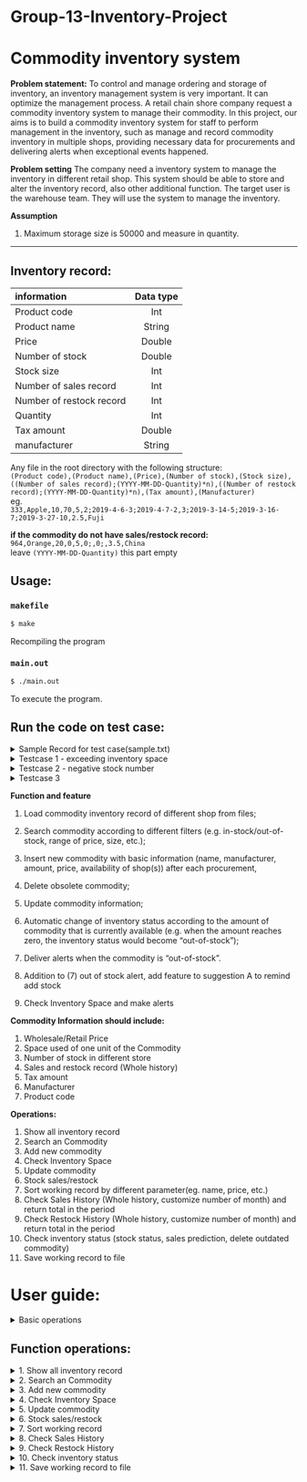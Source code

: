 # Group-13-Inventory-Project
# Commodity inventory system

**Problem statement:**
To control and manage ordering and storage of inventory, an inventory management system is very important. It can optimize the management process. A retail chain shore company request a commodity inventory system to manage their commodity. In this project, our aims is to build a commodity inventory system for staff to perform management in the inventory, such as manage and record commodity inventory in multiple shops, providing necessary data for procurements and delivering alerts when exceptional events happened.

**Problem setting**
The company need a inventory system to manage the inventory in different retail shop. This system should be able to store and alter the inventory record, also other additional function. The target user is the warehouse team. They will use the system to manage the inventory.

**Assumption**
1. Maximum storage size is 50000 and measure in quantity.
--------------------------------------------------------

**Inventory record:<br/>**
-----------------------------------------

|information              |Data type|
|:---                     |  :---:  |
|Product code             |Int      |
|Product name             |String   |
|Price                    |Double   |
|Number of stock          |Double   |
|Stock size               |Int      |
|Number of sales record   |Int      |
|Number of restock record |Int      |
|Quantity                 |Int      |
|Tax amount               |Double   |
|manufacturer             |String   |


Any file in the root directory with the following structure:  
```(Product code),(Product name),(Price),(Number of stock),(Stock size),((Number of sales record);(YYYY-MM-DD-Quantity)*n),((Number of restock record);(YYYY-MM-DD-Quantity)*n),(Tax amount),(Manufacturer)```  
eg.  
```333,Apple,10,70,5,2;2019-4-6-3;2019-4-7-2,3;2019-3-14-5;2019-3-16-7;2019-3-27-10,2.5,Fuji```  

**if the commodity do not have sales/restock record:**  
```964,Orange,20,0,5,0;,0;,3.5,China```  
leave ```(YYYY-MM-DD-Quantity)``` this part empty

**Usage:<br/>**
----------------
### `makefile`
```sh
$ make
```
Recompiling the program

### `main.out`
```sh
$ ./main.out
```
To execute the program.

**Run the code on test case:<br/>**
-----------------------------------
<details>
  <summary>Sample Record for test case(sample.txt)</summary>
  
  ```
  *********Enquiry result*********

  Index     Product Code   Name                Price     Stock Number   Stock Size     Number of Sales Record Number of Restock Record  Manufacturer             Tax Amount
  0         333            Apple A             10        40             5              2                      3                         Fuji                     $2.5
  1         334            Orange              11        60             5              2                      3                         Fuji                     $2.5
  2         335            DragonFruit         13        19             6              2                      3                         Fuji                     $2.5
  3         133            Banana              7         300            4              2                      3                         Fuji                     $2.5
  4         134            Kiwi                15        21             2              2                      3                         Fuji                     $2.5
  5         135            Papaya              13        90             3              2                      3                         Fuji                     $2.5
  6         233            Cherry              11        72             3              2                      3                         Fuji                     $2.5
  7         232            Avocado             21        69             5              2                      3                         Fuji                     $2.5
  8         231            Redcurrant          18.5      1              5              2                      3                         Fuji                     $2.5
  ```
  
  Inventory Space
  ```
  Calculating...
  Inventory Space: 2692/50000
  ```

  </details>
  
<details>
  <summary>Testcase 1 - exceeding inventory space</summary>
  
### `input 1`
```
sample.txt 6 Y 333 2 2019-04-27 9462
```
`sample.txt`: Import sample record file to the system
`6`: updating sales and restock record  
`Y`: Say you the product code of the commodity  
`333`: The product code of the commodity add record to  
`2`: Choice to add restock record  
`2019-04-27`: Date of restock record  
`9462`: Quantity of restock  


Beacuse `2692+9462*5 = 50002`, therefore
### `output 1`
```
Action will result in exceeding available inventory space 50002/50000
```
  </details>

<details>
  <summary>Testcase 2 - negative stock number</summary>
  
### `input 2`
```
sample.txt 6 Y 333 2 2019-04-27 9462
```
`sample.txt`: Import sample record file to the system
`6`: updating sales and restock record  
`Y`: Say you the product code of the commodity  
`333`: The product code of the commodity add record to 
`1`: Choice to add sales record  
`2019-04-27`: Date of sales record  
`41`: Quantity of sales  


Beacuse `40-41 = -1`, therefore
### `output 2`
```
Error! Your action will result in negatve stock number(From 40 -> -1 )
```
  </details>
  
<details>
  <summary>Testcase 3</summary>
### `input3`
```
content
```
  </details>


**Function and feature**
1) Load commodity inventory record of different shop from files; 

2) Search commodity according to different filters (e.g. in-stock/out-of-stock, range of price, size, etc.);

3) Insert new commodity with basic information (name, manufacturer, amount, price, availability of shop(s)) after each procurement,

4) Delete obsolete commodity;

5) Update commodity information;

6) Automatic change of inventory status according to the amount of commodity that is currently available (e.g. when the amount reaches zero, the inventory status would become “out-of-stock”);

7) Deliver alerts when the commodity is “out-of-stock”.

8) Addition to (7) out of stock alert, add feature to suggestion A to remind add stock<br/>

9) Check Inventory Space and make alerts<br/>

**Commodity Information should include:**

1. Wholesale/Retail Price<br/>
2. Space used of one unit of the Commodity <br/>
3. Number of stock in different store<br/>
4. Sales and restock record (Whole history)<br/>
5. Tax amount<br/>
6. Manufacturer<br/>
7. Product code<br/>

**Operations:<br/>**

1.  Show all inventory record  
2.  Search an Commodity  
3.  Add new commodity  
4.  Check Inventory Space    
5.  Update commodity  
6.  Stock sales/restock 
7.  Sort working record by different parameter(eg. name, price, etc.)   
8.  Check Sales History (Whole history, customize number of month) and return total in the period   
9.  Check Restock History (Whole history, customize number of month) and return total in the period 
10. Check inventory status (stock status, sales prediction, delete outdated commodity)  
11. Save working record to file 





# User guide:

<details>
  <summary>Basic operations</summary>
        
## Initializing the programme
Everytime the programme is executed, you will be asked to enter the filename of the record:
```
Please input the file name of the record: 
```
If this is the first time this programme is used, enter a file name to create a empty file to work with.    
You can choose to save to that file when necessary by choosing option _11. Save working record to file_.      
Alternativly, if you already have a working file, just simply enter the file name to start the programme.  
    
If done correctly, you should see
```
Loading record....
Loading CSV....
All record loaded
```
    
Note: The programme does not modify your file unless you choose to do so by choosing option _11. Save working record to file_ and choose to overwrite the file.     
    
You will recieve a out of stock warning if any commodity is out of stock    
For example, you might see
```
Out of stock warning: 
Index     Product Code   Name                Number of stock
1         134            Kiwi                0     
...
...
``` 

## Understanding the operation basics of the main menu
After records are succesfully loaded, you should see the following main menu    

```
*********XXX Company Commodity Inventory system*********
1.  Show all inventory record
2.  Search an Commodity
3.  Add new commodity
4.  Check Inventory Space
5.  Update commodity
6.  Stock sales/restock
7.  Sort working record
8.  Check Sales History
9.  Check Restock History
10. Check inventory status
11. Save working record to file
12. Exit
Please input a command: 
```
Choose the operation you want by entering a number that corresponse to the description of the menu above    
Then press `enter` to execute that function
For example you want to `Show all inventory record`, enter `1` and press the `enter` key  
Details of how to use the functions in the programme is included below  
    
## Ending the programme
After you are done with the programme, you can save the file first then exit or simply exit without saving  
To terminate the programme, press `12` and `enter` to exit the programme
YOu will be asked
```
Are you sure to end the Programme?
Press "Y" to terminate the programme, press "N" to continue: N
```
Press `Y` to end the programme and press `N` to continue using.

If ended correctly, you should see
`Program end Sucessfully. Thanks for using our programme :)`
</details>

## Function operations:

<details>
  <summary>1.  Show all inventory record</summary>
  
  ### 1. Show all inventory record
  Show all inventiry record is a function that allows you to see all commodities in your inventory and their detail inforamtion. To call this function, enter `1` in the main menu and press `enter`  
  You will then see the following prompt
  ```
  *********Showing all inventory record*********

  Input the number one by one in any sequence and input -1 when done or enter 11 to print All
  *** E.g. Enter your choice here: 1 2 5 4 -1 ***
  Here are the options: 
  1. Index            2.Product Code           3.Name
  4.Price             5.Stock Number           6.Stock Size
  7.Number Of Sales Record                     8.Number Of Restock Record
  9.Manufacturer      10.Tax Amount            11.ALL
  Enter your choice here: 
  ```
  These are the information that every commodity contains, you can choose specific kinds of information to show on the screen. After `Enter choice here`, you can input which kind of information to show. You can indicated the kinds of information you want by entering the corresponding number.  
  You should enter the corresponding number one by one and separate it with `space` or press `enter` after each entry.  
  Finally enter one more `space` and then enter `-1` to indicate all kinds of information in question is inputed. 
  You can also enter `11` to show all information available.    
    
Note: You can enter the same attributes multiple times but no not enter more than 12 attributes at onece. Also, if your input contains `11`, it will ignore other inputs and print all attributes in order.   

  ***
  Examples:  

  <details>
    <summary>1. Show Index, Name and Stock number </summary>


  Enter `1 3 5 -1` and press `enter`  
  Note that `1 3 5` is the field that corresponse to Index, Name and Stock number, `-1` is to indicate everything in question is inputed. 
  You should see
  ```
  *********Enquiry result*********
  Index     Name                Stock Number   
  0         Banana              300            
  1         Kiwi                21             
  2         Papaya              90             
  3         Redcurrant          1   
  ...
  ...
  ```

  </details>



  <details>
    <summary>2. Show Tax amount, Name and Price </summary>


  Enter `10 3 4 -1` and press `enter` 
  You should see  
  ```
  *********Enquiry result*********
  Tax Amount     Name                Price     
  $2.5           Banana              7         
  $2.5           Kiwi                15        
  $2.5           Papaya              13        
  $2.5           Redcurrant          18.5 
  ...
  ...
  ```

  </details>


  <details>
    <summary>3. Show all information</summary>


  Enter `11` and press `enter`
  You should see
  ```
  *********Enquiry result*********
  Index     Product Code   Name                Price     Stock Number   Stock Size     Number of Sales Record Number of Restock Record  Manufacturer   Tax Amount     
  0         133            Banana              7         300            4              2                      3                         Fuji           $2.5           
  1         134            Kiwi                15        21             2              2                      3                         Fuji           $2.5           
  2         135            Papaya              13        90             3              2                      3                         Fuji           $2.5           
  3         231            Redcurrant          18.5      1              5              2                      3                         Fuji           $2.5           
  4         232            Avocado             21        69             5              2                      3                         Fuji           $2.5 
  ```
  </details>




  ***

  After a display is done, you will be transfered to the main menu again 
  To enter another display, just press `1` again to initiate another display of commodity information

</details>

<!---
function 2 description
--> 


<details>
  <summary>2.  Search an Commodity</summary>

It is a function that allows you to search all commodities in your inventory with different specifed or range of information and their detail inforamtion.    
The search function will narrow down the result each time you search, such that only the result in the previous search will be considered.  
The scope will be reseted if you exit the function.   
  To call this function, enter `2` in the main menu and press `enter`
  You will then see the following prompt  
  
  ```  
  *********Commodity searching*********  
  
  Find by choosing one of the constrain below. Enter -1 if you are done searching  
  1. Index 2.Product Code 3.Name 4.Price 5.Stock Number  
  6.Stock Size 7.Number Of Sales Record 8.Number Of Restock Record 9.Manufacturer 10.Tax Amount  
  Type in the constrain number:  
  ```  
  
  These are the information that every commodity contains, you can choose specific kinds of constrain to search commodity(s). After `Type in the constrain number`, you can input which kind of constrain to be use. You can indicated the constrain of information you want by entering the corresponding number, and press `Enter`.  
  For digits type, commodity can be search by `specific number` or `range of number`.  
  For string type, you can search by `substring`.    
  
  ### Showing the result
  ```
  Choose how to show your search result
  Input the number one by one in any sequence and input -1 when done or enter 11 to print All
  *** E.g. Enter here: 1 2 5 4 -1 ***
  Here are the options:
  1. Index 2.Product Code 3.Name 4.Price 5.Stock Number
  6.Stock Size 7.Number Of Sales Record 8.Number Of Restock Record 9.Manufacturer 10.Tax Amount 11.ALL
  Enter here:  
  ```
  These are the information that every commodity contains, you can choose specific kinds of information to show on the screen. After `Enter here`, you can input which kind of information to show. You can indicated the kinds of information you want by entering the corresponding number.   
Note: refer to function `1. Show all commodity`   
  You should enter the corresponding number one by one and separate it with `space` or press `enter` after each entry.  
  Finally enter one more `space` and then enter `-1` to indicate all kinds of information in question is inputed. 
  You can also enter `11` to show all information available.  
    
  You can continue to search in the searching result by adding constrain or enter`-1` to exit the search function. 
  
  ***
  Examples:
  <details>
  <summary>1.Search Price which is 13</summary>
  
  Enter`4`for searching price.   
  
  ```  
  *********Commodity searching*********
  
  Find by choosing one of the constrain below. Enter -1 if you are done searching
  1. Index 2.Product Code 3.Name 4.Price 5.Stock Number
  6.Stock Size 7.Number Of Sales Record 8.Number Of Restock Record 9.Manufacturer 10.Tax Amount
  Type in the constrain number: 4
  ```
  
  Enter`1`for searching specific price.  
  ```
  Search by 1. Specific Price  2. Range of Price
  Enter your choice here: 1
  ```
  
  Enter`13`to search commodity with price of 13.
  ```
  Your target Price is : 13
  ```
  
  Enter`11`for showing all information of result.
  
  ```
  Choose how to show your search result
  Input the number one by one in any sequence and input -1 when done or enter 11 to print All
  *** E.g. Enter here: 1 2 5 4 -1 ***
  Here are the options:
  1. Index 2.Product Code 3.Name 4.Price 5.Stock Number
  6.Stock Size 7.Number Of Sales Record 8.Number Of Restock Record 9.Manufacturer 10.Tax Amount 11.ALL
  Enter here: 11

  *********Enquiry result*********
  Index     Product Code   Name                Price     Stock Number   Stock Size     Number of Sales Record Number of Restock Record  Manufacturer   Tax Amount
  2         335            DragonFruit         13        19             6              2                      3                         Fuji           $2.5
  5         135            Papaya              13        90             3              2                      3                         Fuji           $2.5
  ```
  
  Enter`-1`for exiting the function. 
  
  ```
  *********Commodity searching*********

  Find by choosing one of the constrain below. Enter -1 if you are done searching
  1. Index 2.Product Code 3.Name 4.Price 5.Stock Number
  6.Stock Size 7.Number Of Sales Record 8.Number Of Restock Record 9.Manufacturer 10.Tax Amount
  Type in the constrain number: -1

  Exiting search...

  Returning to main page...
  ```
  </details>
  <details>
  <summary>2.Search Product code between 100 and 200, and Price higher than 10</summary>
  
  Enter`2` in the main menu to search `commodity` by `product code`.
  
  ```
  *********Commodity searching*********

  Find by choosing one of the constrain below. Enter -1 if you are done searching
  1. Index 2.Product Code 3.Name 4.Price 5.Stock Number
  6.Stock Size 7.Number Of Sales Record 8.Number Of Restock Record 9.Manufacturer 10.Tax Amount
  Type in the constrain number: 2
  Search by 1. Specific Product Code  2. Range of Product Code
  Enter your choice here: 2
  ```
  
  Enter `2` to search by range of product code.
  ```
  Search by 1. Specific Product Code  2. Range of Product Code
  Enter your choice here: 2
  ```
  
  Enter`3` to search with in a range.
  ```
  You are searching by 1.Larger or equal than  2. Smaller or equal than   3.Between two numbers
  Enter your choice here:
  3
  ```
  
  Enter`100`indicating the lower boundary is 100.
  ```
  The number is larger or equal than: 100
  ```
  
  Enter`200`indicating the upper boundary is 200.
  ```
  The number is smaller or equal than: 200
  ```
  
  Enter`11`to show all information of results.
  ```
  Choose how to show your search result
  Input the number one by one in any sequence and input -1 when done or enter 11 to print All
  *** E.g. Enter here: 1 2 5 4 -1 ***
  Here are the options:
  1. Index 2.Product Code 3.Name 4.Price 5.Stock Number
  6.Stock Size 7.Number Of Sales Record 8.Number Of Restock Record 9.Manufacturer 10.Tax Amount 11.ALL
  Enter here: 11

  *********Enquiry result*********
  Index     Product Code   Name                Price     Stock Number   Stock Size     Number of Sales Record Number of Restock Record  Manufacturer   Tax Amount
  3         133            Banana              7         300            4              2                      3                         Fuji           $2.5
  4         134            Kiwi                15        21             2              2                      3                         Fuji           $2.5
  5         135            Papaya              13        90             3              2                      3                         Fuji           $2.5
  ```
  
  Enter`4`to search within the results by price.
  ```
  *********Commodity searching*********

  Find by choosing one of the constrain below. Enter -1 if you are done searching
  1. Index 2.Product Code 3.Name 4.Price 5.Stock Number
  6.Stock Size 7.Number Of Sales Record 8.Number Of Restock Record 9.Manufacturer 10.Tax Amount
  Type in the constrain number: 4
  ```
  
  Enter`2`to search in range.
  ```
  Search by 1. Specific Price  2. Range of Price
  Enter your choice here: 2
  ```
  
  Enter`1`to search price higher than.
  ```
  You are searching by 1.Larger or equal than  2. Smaller or equal than   3.Between two numbers
  Enter your choice here:
  1
  ```
  
  Enter`10`to indicate lower boundary is 10.
  ```
  The number is larger or equal than: 10
  ```
  
  Enter`11`to show all information of results.
  ```
  Choose how to show your search result
  Input the number one by one in any sequence and input -1 when done or enter 11 to print All
  *** E.g. Enter here: 1 2 5 4 -1 ***
  Here are the options:
  1. Index 2.Product Code 3.Name 4.Price 5.Stock Number
  6.Stock Size 7.Number Of Sales Record 8.Number Of Restock Record 9.Manufacturer 10.Tax Amount 11.ALL
  Enter here: 11

  *********Enquiry result*********
  Index     Product Code   Name                Price     Stock Number   Stock Size     Number of Sales Record Number of Restock Record  Manufacturer   Tax Amount
  4         134            Kiwi                15        21             2              2                      3                         Fuji           $2.5
  5         135            Papaya              13        90             3              2                      3                         Fuji           $2.5
  ```
  
  Enter`-1`to exit the function.    
  You should see the following if exited correctly.    
  ```
  *********Commodity searching*********

  Find by choosing one of the constrain below. Enter -1 if you are done searching
  1. Index 2.Product Code 3.Name 4.Price 5.Stock Number
  6.Stock Size 7.Number Of Sales Record 8.Number Of Restock Record 9.Manufacturer 10.Tax Amount
  Type in the constrain number: -1

  Exiting search...

  Returning to main page...
  ```
  </details>
  
 <!---
function 3 description
--> 
  
  
  <details>
  <summary>3.Search name with substring "an"</summary>
  
  Enter`3`to search by name.
  
  ```
  *********Commodity searching*********

  Find by choosing one of the constrain below. Enter -1 if you are done searching
  1. Index 2.Product Code 3.Name 4.Price 5.Stock Number
  6.Stock Size 7.Number Of Sales Record 8.Number Of Restock Record 9.Manufacturer 10.Tax Amount
  Type in the constrain number: 3
  ```
  
  Enter`an`to search by substring "an".
  ```
  Enter the Nameyou wan to search. Can be a sub string of the Name
  Enter your word here:
  an
  ``` 
  
  Enter`11`to show all information of results.
  ```
  Choose how to show your search result
  Input the number one by one in any sequence and input -1 when done or enter 11 to print All
  *** E.g. Enter here: 1 2 5 4 -1 ***
  Here are the options:
  1. Index 2.Product Code 3.Name 4.Price 5.Stock Number
  6.Stock Size 7.Number Of Sales Record 8.Number Of Restock Record 9.Manufacturer 10.Tax Amount 11.ALL
  Enter here: 11

  *********Enquiry result*********
  Index     Product Code   Name                Price     Stock Number   Stock Size     Number of Sales Record Number of Restock Record  Manufacturer   Tax Amount
  1         334            Orange              11        60             5              2                      3                         Fuji           $2.5
  3         133            Banana              7         300            4              2                      3                         Fuji           $2.5
  8         231            Redcurrant          18.5      1              5              2                      3                         Fuji           $2.5
  ```
  
  Enter`-1`to exit the function.
  ```
  *********Commodity searching*********

  Find by choosing one of the constrain below. Enter -1 if you are done searching
  1. Index 2.Product Code 3.Name 4.Price 5.Stock Number
  6.Stock Size 7.Number Of Sales Record 8.Number Of Restock Record 9.Manufacturer 10.Tax Amount
  Type in the constrain number: -1

  Exiting search...

  Returning to main page...
  ```
  </details>
  
  ***
  
  </details>
  
  <details>
  <summary>3. Add new commodity</summary>
  
  It is a function for you to add new type of commodity to the inventory. Before adding, please prepare information of `name`, `product code`, `price`, `size of stock`, `tax amount`, and `manufacturer` of the product.  
  To call this function, enter `3` in the main menu and press `enter`  
  You will then see the following prompt
  ### 1.Name
  Asking you to enter the `commodity name` and press `Enter`.
  ```
  Preparing to add a new commodity...

  Please enter the commodity name: Apple
  ```
  
  ### 2.Product code
  Enter an interger for the product `code`    
  You are use different number of digit(s) for the product code   
  For example `533` as below
  ```
  Please enter the product code: 533
  ```
  
  ### 3.Price
  Enter an interger value for the `price`   
  For example `3`
  ```
  Please enter the price: 3
  ```
  
  ### 4.Size of stock
  Enter an interger value for the `size of stock`.    
  For example `2` for size of stock   
  
  ```
  Please enter the size of stock: 2
  ```
  
  ### 5.Tax amount
  Enter the `commodity tax` of the commodity    
  For example `1`for tax amount.    
  Can be an interger or a number with decimals
  ```
  Please enter the tax amount: 1
  ```
  
  ### 6.Manufacturer
  Enter the name of the `manufacture` such as `Fuji`for manufacturer.
  ```
  Please enter the name of the manufacturer: Fuji
  ```
  The following prompt will be shown when the commodity has all the required data.
  ```
  Commodity added! Returning to main screen...
  ```
  </details>
 
 
<!---
function 4 description
--> 
 
  <details>
  <summary>4.  Check Inventory Space</summary>
  
  This function allow you to check the `occupied space` of the inventory. 
  To call this function, enter `4` in the main menu and press `enter`  
  You will then see the following prompt
  
  ```
  Calculating...
  Inventory Space: 2692/50000
  ```
  
  `2692` is the occupied space.  
  `50000` is the total space of the inventory
</details>
  
  
  <!---
function 5 description
--> 
  
  <details>
  <summary>5.  Update commodity</summary>
  
  You can use this function to update `name`, `product code`, `price`, `size of stock`, `tax amount`, and `manufacturer` of the product by `product code`.  
  To call this function, enter `5` in the main menu and press `enter`  
  You will then see the following prompt
  ```
  Preparing to modify commodity...
  Do you know the product code of the commodity that you want to update?(Y/N) 
  ```
Input `Y` and press `enter` if you **do** know the product code   
Input `N` and press `enter` if you **do not** know the product code 

1. If you press `N`, you will see the prompt below    
```
~~Please first search the commodity and change the record by product code~~

*********Commodity searching*********

Find by choosing one of the constrain below: 
1. Index            2.Product Code           3.Name
4.Price             5.Stock Number           6.Stock Size
7.Number Of Sales Record                     8.Number Of Restock Record
9.Manufacturer      10.Tax Amount            11:End search
Type in the constrain number: 
```
This is the search function as descibed in `2.  Search an Commodity`  
Search the commodity under interest and input `11` to end search


2. After searching or if you pressed `Y` , you will be asked to enter the `product code` you want to update   
  
  ```
  ***************************************************************************************
  Please enter the productCode of the commodity that you want to update:
  ```
  Enter the`product code`, for example `333`.
  You will see information of it for your reference. From the menu, enter your choice after `Enter your choice here:` with the corresponding number to the options shown.   
  
  ```
  Index     Product Code   Name                Price     Stock Number   Stock Size     Number of Sales Record Number of Restock Record  Manufacturer   Tax Amount
  0         333            Apple A             10        40             5              2                      3                         Fuji           $2.5    

What attribute of the commodity do you want to change/update?
1. Product Code
2. Product Name
3. Price
4. Size of stock
5. Tax amount
6. Name of manufacturer
7. Quit
Enter your choice here: 
  ```
  For example, enter`1`to update the product code.  
  it will display the current product code, and prompt you to enter the new one.
  ```
  Change from 333 to:
  ```
  if you enter`456`, you will see the following prompt.
  ```
  The product code is now: 456
  Commodity updated
  ```
  Such that the `product code` is now changed from `333` to `456`
  
  You can continue updating the commodity's imformation by enter number between `1-6` or quit the function by `7`.  
  If you enter `7`, you will see the following prompt meaning you have successfully quit the function.
  ```
  Exiting commodity update...
  ```
You will then be transfer back to the main menu.  
  </details>
  
   
<!---
function 6 description
--> 
 
  
<details>
<summary>6.  Stock sales/restock </summary>
This function allows you to make sales or restock record to change the number of stock      
You will be prompted by the following       
    
```  
You are updating sales and restock record

Do you know the product code of the commodity that you want to update?(Y/N) 
```
Input `Y` and press `enter` if you **do** know the product code   
Input `N` and press `enter` if you **do not** know the product code   
  
1. If you press `N`, you will see the prompt below    
```
~~Please first search the commodity and change the record by product code~~

*********Commodity searching*********

Find by choosing one of the constrain below: 
1. Index            2.Product Code           3.Name
4.Price             5.Stock Number           6.Stock Size
7.Number Of Sales Record                     8.Number Of Restock Record
9.Manufacturer      10.Tax Amount            11:End search
Type in the constrain number: 
```
This is the search function as descibed in `2.  Search an Commodity`  
Search the commodity under interest and input `11` to end search 

  
If you pressed `Y` or finished searching, you will then be asked to enter the `product code` in question  
`Please enter the product code of the commodity that you want to add record to: `    
Enter the `product code` and press `enter`  
    
You will then have three choice as below
```
Choice 1.Adding Sales record
       2.Adding Restock record
       3.Quit
Choice: 
```
Enter the number corresponding the function you want to use and press `enter`   
        
       
1. Adding Sales record
You will be asked to enter the date of the sales in `YYYY-MM-DD` format and the quantity of the sales made      
Below will be an example of the operation, `Record added!` indicate the record is succesfuly added     
```
You are adding record of sales of Redcurrant (231)
Sales time (YYYY-MM-DD): 2019-11-11
Quantity: 1
Record added!
```
If the sales is lager than the number of stock, an error message would show up      
`Error! Your action will result in negatve stock number(From <original number> -> <expected final number> )`    
    
2. Adding Restock record
You will be asked to enter the date of the restock in `YYYY-MM-DD` format and the quantity of the restock made 
Below will be an example of the operation, `Record added!` indicate the record is succesfuly added     
```
You are adding record of restock of Redcurrant (231)
Delivery time (YYYY-MM-DD): 2019-12-12
Quantity: 100
Record added!
```
If the restock quantity is lager than the available inventory space, an error message would show up    
Action will result in exceeding available inventory space <value that is exceeded>/<total space>        
        
3. Quit
This will transfer you back to the main menu
  
  
  
</details>
  
   
<!---
function 7 description
--> 
 
  
<details>
<summary>7.  Sort working record </summary>
Sort record is a function that changes the order of how the data is stored in the working programme   
You should see the prompt below as you enter `7` in the main menu   
  
```
Sort by: 1.  Product Code
         2.  Name
         3.  Price
         4.  Number of stock
         5.  Size of stock
         6.  Numeber of Sales Record
         7.  Numeber of Restock Record
         8.  Tax Amount
         9.  Manufacturer
         10. Quit
```

There will be two types of sort, one is by `value` and one is by `lexicographical order`    
Option `1`,`3`,`4`,`5`,`6`,`7` and `8` will be sort by their `value`    
Option `2` and `9` will be sorted by thier `lexicographical order`
* [Lexicographical order](https://en.wikipedia.org/wiki/Lexicographical_order)   
    
You should see when for all types of sorting
```
In: 1. Ascending Order
    2. Descending Order
    3. Abort and Quit
```
The programme will show to indicate the wroking commodity list is sorted
`Sorting completed`     
`Returning to main page...`  
    
Note: You can see the result by choosing to `1.  Show all inventory record` in the main menu

</details>
  
   
<!---
function 8 description
--> 
 
  <details>
  <summary>8.  Check Sales History </summary>
  
  This function is used to check the sales record of a commodity    
  You will need to enter the `Product code` to indicate which commodity is under interest   
  You should see such prompt when this function is called   
```
Preparing to show sales record...

Do you know the product code of the commodity that you want to check?(Y/N) 
```
Input `Y` and press `enter` if you **do** know the product code   
Input `N` and press `enter` if you **do not** know the product code   
  
1. If you press `N`, you will see the prompt below    
```
~~Please first search the commodity and check the record by productCode~~

*********Commodity searching*********

Find by choosing one of the constrain below: 
1. Index            2.Product Code           3.Name
4.Price             5.Stock Number           6.Stock Size
7.Number Of Sales Record                     8.Number Of Restock Record
9.Manufacturer      10.Tax Amount            11:End search
Type in the constrain number: 
```
This is the search function as descibed in `2.  Search an Commodity`  
Search the commodity under interest and input `11` to end search 

  
If you pressed `Y` or finished searching, you will then be asked to enter the `product code` in question  
`Please enter the product code of the commodity record that you want to check: `    
Enter the `product code` and press `enter`  
  
Then, you will be given these choices below:  
```
Check by:
          1. n Months
          2. Whole history
          3. Quit
Choice: 
```
1. n Months 
  You will be asked to input the the value of n and the time at the end of the `n months`   
  An example is as below
```
Enter the value of n: 12
From when (YYYY-MM, e.g. 2019-12) to 12 months before: 2019-12
Total 2 record in the last 12 months found.
```
Then you should see the result
```
Date (YYYY-MM-DD)   Quantity
2019-4-7            2     
2019-4-6            3 
```
  
2. Whole history
The programme will return all sales history of this commodity as below
```
Date (YYYY-MM-DD)   Quantity
2019-4-7            2     
2019-4-6            3 
...
...
```
  
3. Quit
This will bring you back to the main menu   
  

  </details>
   
   
<!---
function 9 description
--> 
 
  
  <details>
  <summary>9.  Check Restock History </summary>
  
  Note: This function is similar to function 8
  This function is used to check the restock record of a commodity    
  You will need to enter the `Product code` to indicate which commodity is under interest   
  You should see such prompt when this function is called   
```
Preparing to show restock record...

Do you know the product code of the commodity that you want to check?(Y/N) 
```
Input `Y` and press `enter` if you **do** know the product code   
Input `N` and press `enter` if you **do not** know the product code   
  
1. If you press `N`, you will see the prompt below    
```
~~Please first search the commodity and check the record by productCode~~

*********Commodity searching*********

Find by choosing one of the constrain below: 
1. Index            2.Product Code           3.Name
4.Price             5.Stock Number           6.Stock Size
7.Number Of Sales Record                     8.Number Of Restock Record
9.Manufacturer      10.Tax Amount            11:End search
Type in the constrain number: 
```
This is the search function as descibed in `2.  Search an Commodity`  
Search the commodity under interest and input `11` to end search 

  
If you pressed `Y` or finished searching, you will then be asked to enter the `product code` in question  
`Please enter the product code of the commodity record that you want to check: `    
Enter the `product code` and press `enter`  
  
Then, you will be given these choices below:  
```
Check by:
          1. n Months
          2. Whole history
          3. Quit
Choice: 
```
1. n Months 
  You will be asked to input the the value of n and the time at the end of the `n months`   
  An example is as below
```
Enter the value of n: 12
From when (YYYY-MM, e.g. 2019-12) to 12 months before: 2019-12
Total 2 record in the last 12 months found.
```
Then you should see the result that shows all the restock history in the period of n months before the date inputed and the inputed date  
```
Date (YYYY-MM-DD)   Quantity
2019-4-7            2     
2019-4-6            3 
```
  
2. Whole history
The programme will return all restock history of this commodity as below
```
Date (YYYY-MM-DD)   Quantity
2019-4-7            2     
2019-4-6            3 
...
...
```
  
3. Quit
This will bring you back to the main menu   
  
  
  
  </details>
   
<!---
function 10 description
--> 
 
  <details>
  <summary>10. Check inventory status </summary>
  
  There are 3 main functions that can be achieve by `check inventory status`    
  These are mainly to recieve predictions   
  To enter this function, inout `10` at the main menu and press `enter` 
  You should see the 3 main functions listed out below  
  ```
  Showing inventory status:
1. Show stock status
2. Show sales prediciton
3. Delete obsoleted commodity
4. Quit
Enter your choice here:
``` 
Enter the number that corresponse to the choice and press `enter`
Detail functionality and use is as below    
<details>
<summary>1. Show stock status </summary> 
    
You will be ask to enter `current date` and `number of months` used in the prediction
The prediction is based on `n-month average`
Such that predicted sales will be the sales average of the last `n` month  
Example input will be as below  
```
Enter current date in (YYYY-MM, e.g. 2019-12) format: 2019-12
Choose the number of month(s) for prediction: 12 
```
This function will show
    - [ ] Stock out alert (if any)
    - [ ] Predicted out of stock warning: 
* For stock out alert it will show the `Index`, `Product Code`, `Name` and `Number of Stock` which will be `0`  
For example:    
```
Out of stock warning: 
Index     Product Code   Name                Number of stock
1         134            Kiwi                0           
...
...
```
* For Predicted out of stock warning: 
This will show `Index`,`Product Code`,`Name`,`Current stock`,`Predicted sales in n month` and `Difference` 
`Predicted sales` will be calculated by `n-month` average    
`Difference` will be calulated by `Current stock` - `Predicted sales`   
```
Predicted out of stock warning: 
Index     Product Code   Name                Current stock       Predicted sales in 12 month   Difference          
1         134            Kiwi                0                   0.416667                      -0.416667  
...
...
```
User can see if they have enough stock to handle last n-month average sales 
</details>  
  
  
  
<details>
<summary>2. Show sales prediciton </summary> 
  
    
This has a similar function to `Show stock status`, however it can show the predicted sales of all commodities    
You will be asked to enter length of the prediction and the date to predict from 
Example input will be as below  
```
Choose the average of sales in the last x months: 6
From when (YYYY-MM, e.g. 2019-12) to 6 months before: 2019-12
```
    
Output will be the `Index`, `Product Code`, `Name`, `Current Stock` and `Predicted sales in n month`
You should see similar output as below   
```
From when (YYYY-MM, e.g. 2019-12) to 6 months before: 2019-12
Index     Product Code   Name                Current stock       Predicted sales in 6 month
0         133            Banana              300                 0.833333            
1         134            Kiwi                0                   0.833333            
2         135            Papaya              90                  0.833333            
...
...
```

</details>

<details>
<summary>3. Delete obsoleted commodity </summary> 

This function helps you delete commodity with no sales record in the last n monts   
You should see a prmompt as below, enter an interger for n  
Enter the date following the `YYYY-MM` format
Example is as follows
```
Searching for outdated commodity
Delete commodity without sales in the last n months
Enter value of n: 3
From when (YYYY-MM, e.g. 2019-12) to 3 months before: 2019-12
 ```
1. If there are commodities that doesn't have sales record in the last n month, you will be asked   
```
Are you sure to delete <commodity name>?
Enter Yes or No by (Y/N): 
```
* If you want to delete such commodity, press `Y` and press `enter`
You will be shown `Selected commodity deleted!` if successfully deleted 
* If you want to leave it in place, press `N` and press `enter`. The delete process will be skipped
Finally if you have deleted any items, you will be shown `Outdated commodity deleted`   
If you didn't delete any commodity, you will be shown `No commodity deleted`

2. If there are no commodity that don't have sales in the last n months     
    You will be shown `No commodity to be deleted!` 

</details> 
  
  
  
After outputing the result, you will be transfer back to the Check inventory status menu
  </details>
 
 
<!---
function 11 description
--> 
 
  <details>
  <summary>11. Save working record to file </summary>
    
  This function allows you to save a file to the file you had loaded from or create a new file to save to.  
  **You are recommended to use `.txt` as the file extension**
  
  To enter this function, enter `11` in the main menu and press `enter` .   
  Then you should see the following prompt:     
  ```
  `Do you want to overwrite record to current file instead of creating a new file?   Enter Y/N` 
  ```
  1. To save to the file you have loaded from when you were asked to 
  `Please input the file name of the record: ` at the start of using this function  
  Input `Y` and press `enter`   
    
  2. If you want to save to another file or create a file to save to   
  Input `N` and press `enter`   
  You will then be prompted by `Enter the file name you want to create: `    
  input the file name that you want to write the file to and press `enter`  
    
  After the procedures above, you will then be prompted by
  ```
  All records saved!
  ```
  This indicates that your records are saved then you will be transfer back to the main menu.       
    
  Note: If the file name you used is unable to be opened/modified, it will show `Unable to open <file name>` to indicated the file can't be used. You will then be guided back to the main menu.   
  

  </details>

</details>









